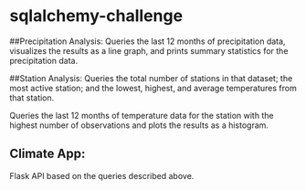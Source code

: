 # sqlalchemy-challenge


##Precipitation Analysis: 
Queries the last 12 months of precipitation data, visualizes the results as a line graph, and prints summary statistics for the precipitation data. 


##Station Analysis: 
Queries the total number of stations in that dataset; the most active station; and the lowest, highest, and average temperatures from that station. 

Queries the last 12 months of temperature data for the station with the highest number of observations and plots the results as a histogram. 


## Climate App: 
Flask API based on the queries described above. 
